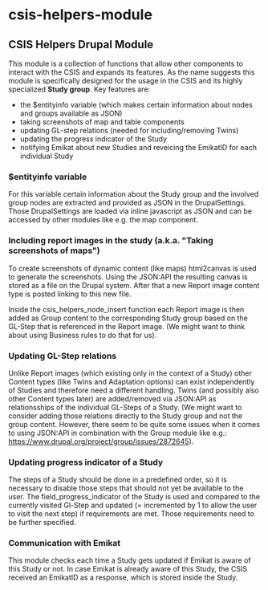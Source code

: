 # csis-helpers-module
CSIS Helpers Drupal Module
--------------------------

This module is a collection of functions that allow other components to interact with the CSIS and expands its features. As the name suggests this module is specifically designed for the usage in the CSIS and its highly specialized **Study group**. Key features are:
- the $entityinfo variable (which makes certain information about nodes and groups available as JSON)
- taking screenshots of map and table components
- updating GL-step relations (needed for including/removing Twins)
- updating the progress indicator of the Study
- notifying Emikat about new Studies and reveicing the EmikatID for each individual Study

### $entityinfo variable
For this variable certain information about the Study group and the involved group nodes are extracted and provided as JSON in the DrupalSettings. Those DrupalSettings are loaded via inline javascript as JSON and can be accessed by other modules like e.g. the map component.

### Including report images in the study (a.k.a. "Taking screenshots of maps")
To create screenshots of dynamic content (like maps) html2canvas is used to generate the screenshots. Using the JSON:API the resulting canvas is stored as a file on the Drupal system. After that a new Report image content type is posted linking to this new file.

Inside the csis_helpers_node_insert function each Report image is then added as Group content to the corresponding Study group based on the GL-Step that is referenced in the Report image. (We might want to think about using Business rules to do that for us).

### Updating GL-Step relations
Unlike Report images (which existing only in the context of a Study) other Content types (like Twins and Adaptation options) can exist independently of Studies and therefore need a different handling. Twins (and possibly also other Content types later) are added/removed via JSON:API as relationsships of the individual GL-Steps of a Study. (We might want to consider adding those relations directly to the Study group and not the group content. However, there seem to be quite some issues when it comes to using JSON:API in combination with the Group module like e.g.: https://www.drupal.org/project/group/issues/2872645).

### Updating progress indicator of a Study
The steps of a Study should be done in a predefined order, so it is necessary to disable those steps that should not yet be available to the user. The field_progress_indicator of the Study is used and compared to the currently visited Gl-Step and updated (= incremented by 1 to allow the user to visit the next step) if requirements are met. Those requirements need to be further specified.

### Communication with Emikat
This module checks each time a Study gets updated if Emikat is aware of this Study or not. In case Emikat is already aware of this Study, the CSIS received an EmikatID as a response, which is stored inside the Study.
